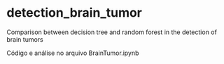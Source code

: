 # detection_brain_tumor
Comparison between decision tree and random forest in the detection of brain tumors


Código e análise no arquivo BrainTumor.ipynb
